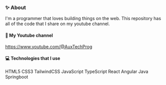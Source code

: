 ### ✨ About
I'm a programmer that loves building things on the web. This repository has all of the code that I share on my youtube channel.

#### 🔗 My Youtube channel
https://www.youtube.com/@AuxTechProg

#### 💻 Technologies that I use
HTML5 CSS3 TailwindCSS JavaScript TypeScript React Angular Java Springboot

